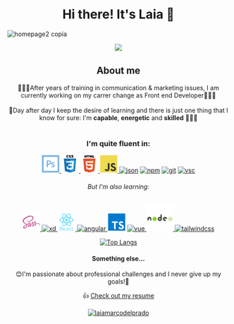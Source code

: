<h1 align="center">Hi there! It's Laia 👋</h1>

![homepage2 copia](https://user-images.githubusercontent.com/92211599/159167383-2ebb27fd-e514-4b10-ab5d-158c8083e1fb.png)


<div align="center">
  
  
![](https://komarev.com/ghpvc/?username=LaietiMcLean&color=ff69b4) 
  
  
</div>

<h2 align="center"> About me </h2>
<div align="center">
👩🏻‍🏫After years of training in communication & marketing issues, 
I am currently working on my carrer change as Front end Developer👩🏻‍💻   
<div align="center">
<br />
<div align="center">
🚀Day after day I keep the desire of learning and there is just one thing that I know for sure: 
  I'm <b>capable</b>, <b>energetic</b> and <b>skilled</b> 🧑🏼‍🚀
</div>
<br />

<h3 align="center">I'm quite fluent in:</h3>

<p align="center">
  <a href="https://www.photoshop.com/en" target="_blank"> <img src="https://raw.githubusercontent.com/devicons/devicon/master/icons/photoshop/photoshop-line.svg" alt="photoshop" width="40" height="40"/> </a>
  <a href="https://www.w3schools.com/css/" target="_blank"> <img src="https://raw.githubusercontent.com/devicons/devicon/master/icons/css3/css3-original-wordmark.svg" alt="css3" width="40" height="40"/> </a>
  <a href="https://www.w3.org/html/" target="_blank"> <img src="https://raw.githubusercontent.com/devicons/devicon/master/icons/html5/html5-original-wordmark.svg" alt="html5" width="40" height="40"/> </a>
  <a href="https://developer.mozilla.org/en-US/docs/Web/JavaScript" target="_blank"> <img src="https://raw.githubusercontent.com/devicons/devicon/master/icons/javascript/javascript-original.svg" alt="javascript" width="40" height="40"/> </a>
  <a href="https://www.json.org/json-en.html" target="_blank"> <img src="https://www.svgrepo.com/show/353943/json.svg" alt="json" width="40" height="40"/></a>
  <a href="https://www.npmjs.com/" target="_blank"> <img src="https://www.svgrepo.com/show/373933/npm.svg" alt="npm" width="40" height="40"/></a>
  <a href="https://git-scm.com/" target="_blank"> <img src="https://www.svgrepo.com/show/373623/git.svg" alt="git" width="40" height="40"/></a>
  <a href="https://code.visualstudio.com/" target="_blank"> <img src="https://www.svgrepo.com/show/354522/visual-studio-code.svg" alt="vsc" width="40" height="40"/></a>
</p>  

<h6 align="center">But I'm also learning:</h6>

<p align="center">
<a href="https://sass-lang.com" target="_blank"> <img src="https://raw.githubusercontent.com/devicons/devicon/master/icons/sass/sass-original.svg" alt="sass" width="40" height="40"/> </a> <a href="https://www.adobe.com/products/xd.html" target="_blank"> <img src="https://cdn.worldvectorlogo.com/logos/adobe-xd.svg" alt="xd" width="40" height="40"/> </a><a href="https://reactjs.org/" target="_blank"> <img src="https://raw.githubusercontent.com/devicons/devicon/master/icons/react/react-original-wordmark.svg"    alt="react" width="40" height="40"/> </a> <a href="https://angular.io" target="_blank"> <img src="https://angular.io/assets/images/logos/angular/angular.svg" alt="angular" width="40" height="40"/> </a> <a href="https://www.typescriptlang.org/" target="_blank"> <img src="https://raw.githubusercontent.com/devicons/devicon/master/icons/typescript/typescript-original.svg" alt="typescript" width="40" height="40"/></a> <a href="https://vuejs.org/" target="_blank"> <img src="https://cdn.worldvectorlogo.com/logos/vue-9.svg" alt="vue" width="40" height="40"/> </a><a href="https://nodejs.org" target="_blank"> <img src="https://raw.githubusercontent.com/devicons/devicon/master/icons/nodejs/nodejs-original-wordmark.svg" alt="nodejs" width="60" height="60"/></a><a href="https://tailwindcss.com/" target="_blank"> <img src="https://www.svgrepo.com/show/354431/tailwindcss-icon.svg" alt="tailwindcss" width="50" height="50"/></a>
</p>

  
<div align="center">
  
  [![Top Langs](https://github-readme-stats.vercel.app/api/top-langs/?username=LaietiMcLean&layout=compact)](https://github.com/LaietiMcLean/github-readme-stats) 
  
</div>  
 
<h4 align="center"> Something else... </h4>
<p align="center">
  😊I'm passionate about professional challenges and I never give up my goals!💪
</p>

<div align="center">
 
  👍 [Check out my resume](https://my-cv-react-alpha.vercel.app/)
  
</div>

<p align="center">
  <a href="https://www.linkedin.com/in/laiamarcodelprado/" target="blank"><img align="center" src="https://raw.githubusercontent.com/rahuldkjain/github-profile-readme-generator/master/src/images/icons/Social/linked-in-alt.svg" alt="laiamarcodelprado" height="30" width="40" /></a>
</p>


  
  
